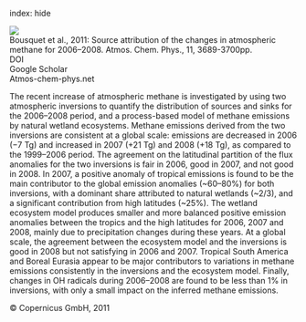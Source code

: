 index: hide

<div class="Citation">
    <div class="Citation-thumb CitationThumb-linked"  data-href="https://doi.org/10.5194/acp-11-3689-2011">
      <img src="https://static.claimspace.cloud/climate-study-static/refs/thumbs/6/Bousquet_et_al_2011-thumb.png" />
    </div>

  <div class="Citation-body">
    <div class="Citation-text">Bousquet et al., 2011: Source attribution of the changes in atmospheric methane for 2006–2008. <span class="Article-journal">Atmos. Chem. Phys., </span><span class="Article-volume">11, </span>3689-3700pp.</div>
    <div class="Citation-links">
      <div class="CitationLink" data-href="https://doi.org/10.5194/acp-11-3689-2011">
        <div class="CitationLink-icon CitationLink-Doi"></div>
        <div class="CitationLink-text">DOI</div>
      </div>
      <div class="CitationLink" data-href="https://scholar.google.com/scholar?q=10.5194/acp-11-3689-2011">
        <div class="CitationLink-icon CitationLink-Scholar"></div>
        <div class="CitationLink-text">Google Scholar</div>
      </div>
      <div class="CitationLink" data-href="http://www.atmos-chem-phys.net/11/3689/2011/acp-11-3689-2011.pdf">
        <div class="CitationLink-icon CitationLink-Publisher"></div>
        <div class="CitationLink-text">Atmos-chem-phys.net</div>
      </div>
    </div>
  </div>
</div>

The recent increase of atmospheric methane is investigated by using two atmospheric inversions to quantify the distribution of sources and sinks for the 2006–2008 period, and a process-based model of methane emissions by natural wetland ecosystems. Methane emissions derived from the two inversions are consistent at a global scale: emissions are decreased in 2006 (−7 Tg) and increased in 2007 (+21 Tg) and 2008 (+18 Tg), as compared to the 1999–2006 period. The agreement on the latitudinal partition of the flux anomalies for the two inversions is fair in 2006, good in 2007, and not good in 2008. In 2007, a positive anomaly of tropical emissions is found to be the main contributor to the global emission anomalies (~60–80%) for both inversions, with a dominant share attributed to natural wetlands (~2/3), and a significant contribution from high latitudes (~25%). The wetland ecosystem model produces smaller and more balanced positive emission anomalies between the tropics and the high latitudes for 2006, 2007 and 2008, mainly due to precipitation changes during these years. At a global scale, the agreement between the ecosystem model and the inversions is good in 2008 but not satisfying in 2006 and 2007. Tropical South America and Boreal Eurasia appear to be major contributors to variations in methane emissions consistently in the inversions and the ecosystem model. Finally, changes in OH radicals during 2006–2008 are found to be less than 1% in inversions, with only a small impact on the inferred methane emissions.

<div class="Citation-copy">
&copy; Copernicus GmbH, 2011
</div>